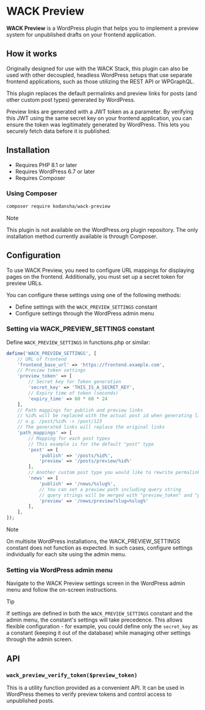 # WACK Preview

**WACK Preview** is a WordPress plugin that helps you to implement a preview
system for unpublished drafts on your frontend application.

## How it works

Originally designed for use with the WACK Stack, this plugin can also be used
with other decoupled, headless WordPress setups that use separate frontend
applications, such as those utilizing the REST API or WPGraphQL.

This plugin replaces the default permalinks and preview links for posts (and
other custom post types) generated by WordPress.

Preview links are generated with a JWT token as a parameter. By verifying this
JWT using the same secret key on your frontend application, you can ensure the
token was legitimately generated by WordPress. This lets you securely fetch data
before it is published.

## Installation

- Requires PHP 8.1 or later
- Requires WordPress 6.7 or later
- Requires Composer

### Using Composer

```bash
composer require kodansha/wack-preview
```

> [!NOTE]
> This plugin is not available on the WordPress.org plugin repository.
> The only installation method currently available is through Composer.

## Configuration

To use WACK Preview, you need to configure URL mappings for displaying pages on
the frontend. Additionally, you must set up a secret token for preview URLs.

You can configure these settings using one of the following methods:

- Define settings with the `WACK_PREVIEW_SETTINGS` constant
- Configure settings through the WordPress admin menu

### Setting via WACK_PREVIEW_SETTINGS constant

Define `WACK_PREVIEW_SETTINGS` in functions.php or similar:

```php
define('WACK_PREVIEW_SETTINGS', [
    // URL of frontend
    'frontend_base_url' => 'https://frontend.example.com',
    // Preview token settings
    'preview_token' => [
        // Secret key for Token generation
        'secret_key' => 'THIS_IS_A_SECRET_KEY',
        // Expiry time of token (seconds)
        'expiry_time' => 60 * 60 * 24
    ],
    // Path mappings for publish and preview links
    // %id% will be replaced with the actual post id when generating links
    // e.g. /post/%id% -> /post/123
    // The generated links will replace the original links
    'path_mappings' => [
        // Mapping for each post types
        // This example is for the default "post" type
        'post' => [
            'publish' => '/posts/%id%',
            'preview' => '/posts/preview/%id%'
        ],
        // Another custom post type you would like to rewrite permalinks
        'news' => [
            'publish' => '/news/%slug%',
            // You can set a preview path including query string
            // query strings will be merged with "preview_token" and "preview"
            'preview' => '/news/preview?slug=%slug%'
        ],
    ],
]);
```

> [!NOTE]
> On multisite WordPress installations, the WACK_PREVIEW_SETTINGS constant does
> not function as expected. In such cases, configure settings individually for
> each site using the admin menu.

### Setting via WordPress admin menu

Navigate to the WACK Preview settings screen in the WordPress admin menu and
follow the on-screen instructions.

> [!TIP]
> If settings are defined in both the `WACK_PREVIEW_SETTINGS` constant and the
> admin menu, the constant's settings will take precedence. This allows flexible
> configuration - for example, you could define only the `secret_key` as a
> constant (keeping it out of the database) while managing other settings
> through the admin screen.

## API

### `wack_preview_verify_token($preview_token)`

This is a utility function provided as a convenient API. It can be used in
WordPress themes to verify preview tokens and control access to unpublished
posts.
